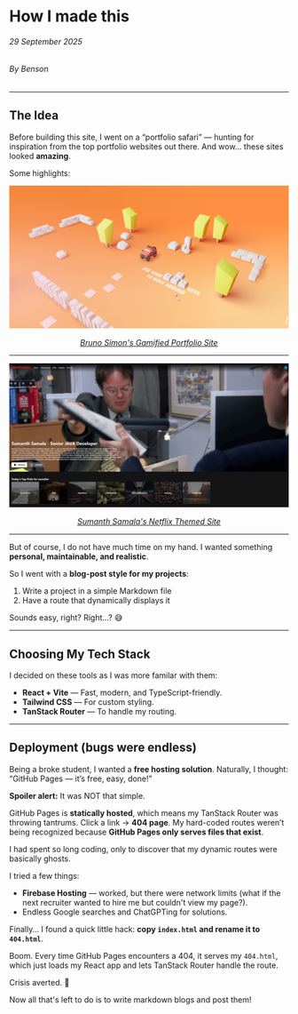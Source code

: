 # How I made this

###### *29 September 2025*  
###### By Benson

---

## The Idea
Before building this site, I went on a “portfolio safari” — hunting for inspiration from the top portfolio websites out there. And wow… these sites looked **amazing**.

Some highlights:

<div style="text-align: center;">
  <img src="/project_pictures/portfolio/image.png" alt="Portfolio Screenshot"/>
  <p><em><a href="https://bruno-simon.com/" target="_blank">Bruno Simon's Gamified Portfolio Site</a></em></p>
</div>

---

<div style="text-align: center;">
  <img src="/project_pictures/portfolio/netflix.png" alt="Portfolio Screenshot"/>
  <p><em><a href="https://sumanthsamala.com/profile/recruiter" target="_blank">Sumanth Samala's Netflix Themed Site</a></em></p>
</div>

---

But of course, I do not have much time on my hand. I wanted something **personal, maintainable, and realistic**.

So I went with a **blog-post style for my projects**:  
1. Write a project in a simple Markdown file
2. Have a route that dynamically displays it  

Sounds easy, right? Right…? 😅

---

## Choosing My Tech Stack
I decided on these tools as I was more familar with them:

- **React + Vite** — Fast, modern, and TypeScript-friendly.  
- **Tailwind CSS** — For custom styling.  
- **TanStack Router** — To handle my routing.


---

## Deployment (bugs were endless)
Being a broke student, I wanted a **free hosting solution**. Naturally, I thought: “GitHub Pages — it’s free, easy, done!”

**Spoiler alert:** It was NOT that simple.

GitHub Pages is **statically hosted**, which means my TanStack Router was throwing tantrums. Click a link → **404 page**. My hard-coded routes weren’t being recognized because **GitHub Pages only serves files that exist**.

I had spent so long coding, only to discover that my dynamic routes were basically ghosts.

I tried a few things:  
- **Firebase Hosting** — worked, but there were network limits (what if the next recruiter wanted to hire me but couldn't view my page?).  
- Endless Google searches and ChatGPTing for solutions.  

Finally… I found a quick little hack: **copy `index.html` and rename it to `404.html`**.

Boom. Every time GitHub Pages encounters a 404, it serves my `404.html`, which just loads my React app and lets TanStack Router handle the route.  

Crisis averted. 🎉 


Now all that's left to do is to write markdown blogs and post them!
